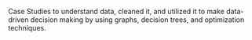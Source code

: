 Case Studies to understand data, cleaned it, and utilized it to make data-driven decision making by using graphs, decision trees, and optimization techniques.
